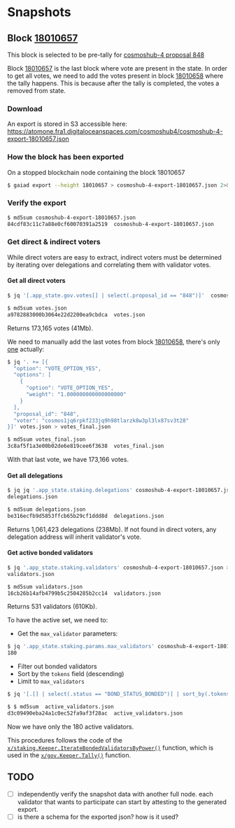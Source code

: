 # Snapshots

## Block [18010657](https://www.mintscan.io/cosmos/block/18010657)

This block is selected to be pre-tally for [cosmoshub-4 proposal 848](https://www.mintscan.io/cosmos/proposals/848)

Block [18010657](https://www.mintscan.io/cosmos/block/18010657) is the last block where vote are present in the state.
In order to get all votes, we need to add the votes present in block [18010658](https://www.mintscan.io/cosmos/block/18010658) where the tally happens.
This is because after the tally is completed, the votes a removed from state.

### Download

An export is stored in S3 accessible here: https://atomone.fra1.digitaloceanspaces.com/cosmoshub4/cosmoshub-4-export-18010657.json

### How the block has been exported

On a stopped blockchain node containing the block 18010657

```sh
$ gaiad export --height 18010657 > cosmoshub-4-export-18010657.json 2>&1
```

### Verify the export

```sh
$ md5sum cosmoshub-4-export-18010657.json
84cdf83c11c7a88e0cf60070391a2519  cosmoshub-4-export-18010657.json
```

### Get direct & indirect voters

While direct voters are easy to extract, indirect voters must be determined by
iterating over delegations and correlating them with validator votes.

#### Get all direct voters

```sh
$ jq '[.app_state.gov.votes[] | select(.proposal_id == "848")]'  cosmoshub-4-export-18010657.json > votes.json

$ md5sum votes.json
a9782883000b3064e22d2200ea9cbdca  votes.json
```
Returns 173,165 votes (41Mb).

We need to manually add the last votes from block [18010658][0], there's only
[one][1] actually:

```sh
$ jq '. += [{
  "option": "VOTE_OPTION_YES",
  "options": [
    {
      "option": "VOTE_OPTION_YES",
      "weight": "1.000000000000000000"
    }
  ],
  "proposal_id": "848",
  "voter": "cosmos1jq6rpkf233jq9h98tlarzk8w3pl3lx87sv3t28"
}]' votes.json > votes_final.json

$ md5sum votes_final.json
3c8af5f1a3e00b02de6e819cee6f3638  votes_final.json
```

With that last vote, we have 173,166 votes.

[0]: https://www.mintscan.io/cosmos/block/18010658
[1]: https://www.mintscan.io/cosmos/tx/9E0250C856A9F3B369A5C85BAA07C5F7284C8466EA7F15AACCA5F0F3C99F59A4?height=18010658

#### Get all delegations

```sh
$ jq jq '.app_state.staking.delegations' cosmoshub-4-export-18010657.json >
delegations.json

$ md5sum delegations.json
be316ecfb9d5853ffcb65b29cf1ddd8d  delegations.json
```

Returns 1,061,423 delegations (238Mb). If not found in direct voters, any
delegation address will inherit validator's vote.

#### Get active bonded validators

```sh
$ jq '.app_state.staking.validators' cosmoshub-4-export-18010657.json >
validators.json

$ md5sum validators.json
16cb26b14afb4799b5c2504285b2cc14  validators.json
```

Returns 531 validators (610Kb).

To have the active set, we need to:
- Get the `max_validator` parameters:
```sh
$ jq '.app_state.staking.params.max_validators' cosmoshub-4-export-18010657.json
180
```
- Filter out bonded validators
- Sort by the `tokens` field (descending)
- Limit to `max_validators`

```sh
$ jq '[.[] | select(.status == "BOND_STATUS_BONDED")] | sort_by(.tokens|tonumber) | reverse | .[:180]' validators.json > active_validators.json

$ $ md5sum  active_validators.json
d3c09490eba24a1c0ec52fa9af3f28ac  active_validators.json
```

Now we have only the 180 active validators.

This procedures follows the code of the
[`x/staking.Keeper.IterateBondedValidatorsByPower()`][3] function, which is
used in the [`x/gov.Keeper.Tally()`][4] function.

[3]: https://github.com/cosmos/cosmos-sdk/blob/9abd946ba0cdc6d0e708bf862b2ca202b13f2d7b/x/staking/keeper/alias_functions.go#L33
[4]: https://github.com/cosmos/cosmos-sdk/blob/9abd946ba0cdc6d0e708bf862b2ca202b13f2d7b/x/gov/keeper/tally.go#L13

## TODO

- [ ] independently verify the snapshot data with another full node. each validator that wants to participate can start by attesting to the generated export.
- [ ] is there a schema for the exported json? how is it used? 
